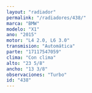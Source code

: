 ```yaml
---
layout: "radiador"
permalink: "/radiadores/438/"
marca: "BMW"
modelo: "X1"
ano: "2015"
motor: "L4 2.0, L6 3.0"
transmision: "Automática"
parte: "17117547059"
clima: "Con clima"
alto: "23 5/8"
ancho: "13 3/8"
observaciones: "Turbo"
id: "438"
---
```



